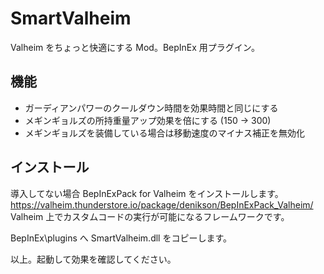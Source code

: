 # SmartValheim

Valheim をちょっと快適にする Mod。BepInEx 用プラグイン。

## 機能

- ガーディアンパワーのクールダウン時間を効果時間と同じにする
- メギンギョルズの所持重量アップ効果を倍にする (150 -> 300)
- メギンギョルズを装備している場合は移動速度のマイナス補正を無効化

## インストール

導入してない場合 BepInExPack for Valheim をインストールします。
https://valheim.thunderstore.io/package/denikson/BepInExPack_Valheim/
Valheim 上でカスタムコードの実行が可能になるフレームワークです。

BepInEx\plugins へ SmartValheim.dll をコピーします。

以上。起動して効果を確認してください。
